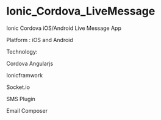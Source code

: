 # Ionic_Cordova_LiveMessage
Ionic Cordova iOS/Android Live Message App

Platform : iOS and Android

Technology:

Cordova
Angularjs

Ionicframwork

Socket.io

SMS Plugin

Email Composer
